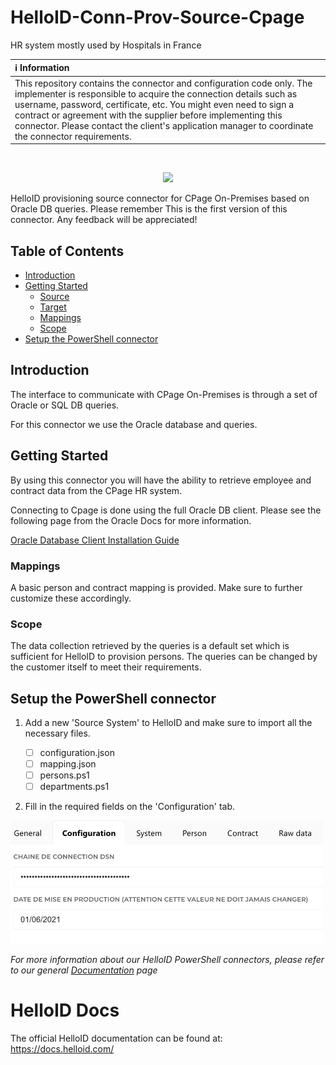 # HelloID-Conn-Prov-Source-Cpage
HR system mostly used by Hospitals in France

| :information_source: Information |
|:---------------------------|
| This repository contains the connector and configuration code only. The implementer is responsible to acquire the connection details such as username, password, certificate, etc. You might even need to sign a contract or agreement with the supplier before implementing this connector. Please contact the client's application manager to coordinate the connector requirements.       |
<br />
<p align="center">
  <img src="https://www.cpage.fr/app/uploads/2022/07/logo.svg" width="500">
</p>

HelloID provisioning source connector for CPage On-Premises based on Oracle DB queries.
Please remember This is the first version of this connector. Any feedback will be appreciated!

<!-- TABLE OF CONTENTS -->
## Table of Contents
* [Introduction](#introduction)
* [Getting Started](#getting-started)
  * [Source](#source)
  * [Target](#target)
  * [Mappings](#mappings)
  * [Scope](#scope)
* [Setup the PowerShell connector](#setup-the-powershell-connector)

## Introduction
The interface to communicate with CPage On-Premises is through a set of Oracle or SQL DB queries.

For this connector we use the Oracle database and queries.

<!-- GETTING STARTED -->
## Getting Started

By using this connector you will have the ability to retrieve employee and contract data from the CPage HR system.

Connecting to Cpage is done using the full Oracle DB client. 
Please see the following page from the Oracle Docs for more information.

[Oracle Database Client Installation Guide](https://docs.oracle.com/cd/E11882_01/install.112/e47959/install.htm#NTCLI1280)

### Mappings
A basic person and contract mapping is provided. Make sure to further customize these accordingly.

### Scope

The data collection retrieved by the queries is a default set which is sufficient for HelloID to provision persons.
The queries can be changed by the customer itself to meet their requirements.

<!-- USAGE EXAMPLES -->
## Setup the PowerShell connector

1. Add a new 'Source System' to HelloID and make sure to import all the necessary files.

    - [ ] configuration.json
    - [ ] mapping.json
    - [ ] persons.ps1
    - [ ] departments.ps1

2. Fill in the required fields on the 'Configuration' tab.

<p align="left">
  <img src="./assets/config.png" width="500">
</p>


_For more information about our HelloID PowerShell connectors, please refer to our general [Documentation](https://docs.helloid.com/hc/en-us/articles/360012557600-Configure-a-custom-PowerShell-source-system) page_

# HelloID Docs
The official HelloID documentation can be found at: https://docs.helloid.com/
